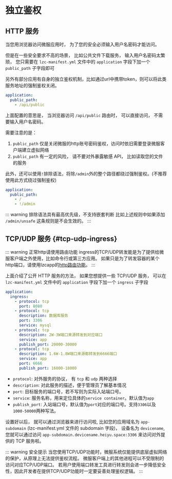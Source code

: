 # 独立鉴权

## HTTP 服务

当您用浏览器访问微服应用时， 为了您的安全必须输入用户名密码才能访问。

但是在一些安全要求不高的场景， 比如公共文件下载服务， 输入用户名密码太繁琐， 您只需要在 `lzc-manifest.yml` 文件中的 `application` 字段下加一个 `public_path` 子字段即可

另外有部分应用有自身的独立鉴权机制，比如通过url中携带token，则可以将此类服务地址的强制鉴权关闭。

```yml
application:
  public_path:
    - /api/public
```

上面配置的意思是， 当浏览器访问 `/api/public` 路由时， 可以直接访问， 不需要输入用户名密码。

需要注意的是：
1. `public_path` 仅是关闭微服的http账号密码鉴权，访问时依旧需要登录微服客户端建立虚拟网络
2. `public_path` 有一定的风险， 请不要对外暴露敏感 API， 比如读取您的文件的服务


此外，还可以使用`!`排除语法，将除`/admin`外的整个路径都绕过强制鉴权。(不推荐使用此方式绕过强制鉴权)
```yml
application:
  public_path:
    - /
    - !/admin
```

::: warning 排除语法具有最高优先级，不支持嵌套判断
比如上述规则中如果添加 `/admin/unsafe` 这条规则是不会生效的。
:::



## TCP/UDP 服务 {#tcp-udp-ingress}

::: warning 正常http请使用路由功能
ingress的TCP/UDP转发能是为了提供给微服客户端之外使用，比如命令行或第三方应用。
如果只是为了转发容器的某个http端口，请使用lzcapp的[http路由功能](./advanced-route.md)。
:::


上面介绍了公开 HTTP 服务的方法， 如果您想提供一些 TCP/UDP 服务，
可以在 `lzc-manifest.yml` 文件中的 `application` 字段下加一个 `ingress` 子字段

```yml
application:
  ingress:
    - protocol: tcp
      port: 8080
    - protocol: tcp
      description: 数据库服务
      port: 3306
      service: mysql
    - protocol: tcp
      description: 2W-3W端口来源转发到对应端口
      service: app
      publish_port: 20000-30000
    - protocol: tcp
      description: 1.6W-1.8W端口来源都转发到6666端口
      service: app
      port: 6666
      publish_port: 16000-18000
```

- `protocol`: 对外服务的协议， 有 `tcp` 和 `udp` 两种选择
- `description`: 对此服务的描述，便于管理员了解基本情况
- `port`: 目标服务的端口号，若不写则为实际入站端口号。
- `service`: 服务名称，用来定位具体的`service container`。默认值为`app`
- `publish_port`: 入站端口号，默认值为`port`对应的端口号。支持`3306`以及`1000-50000`两种写法。

设置好以后， 就可以通过浏览器来进行访问啦, 比如您的应用域名为 `app-subdomain` (lzc-manifest.yml 文件的 subdomain 字段)， 设备名为 `devicename`, 您就可以通过访问 `app-subdomain.devicename.heiyu.space:3306` 来访问对外提供的 TCP 服务啦。

::: warning 安全提示
当您使用TCP/UDP功能时，微服系统仅能提供底层虚拟网络的保护，从原理上无法提供鉴权流程。
微服客户端上的其他进程可以不受限制的访问对应TCP/UDP端口。
若用户使用端口转发工具进行转发则会进一步降低安全性，因此开发者在提供TCP/UDP功能时一定要妥善处理鉴权逻辑。
:::
